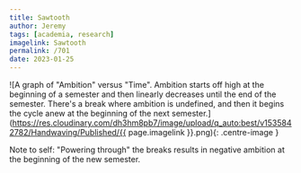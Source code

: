 ```yaml
---
title: Sawtooth
author: Jeremy
tags: [academia, research]
imagelink: Sawtooth
permalink: /701
date: 2023-01-25
---
```


![A graph of "Ambition" versus "Time". Ambition starts off high at the beginning of a semester and then linearly decreases until the end of the semester. There's a break where ambition is undefined, and then it begins the cycle anew at the beginning of the next semester.](https://res.cloudinary.com/dh3hm8pb7/image/upload/q_auto:best/v1535842782/Handwaving/Published/{{ page.imagelink }}.png){: .centre-image }

Note to self: "Powering through" the breaks results in negative ambition at the beginning of the new semester.
